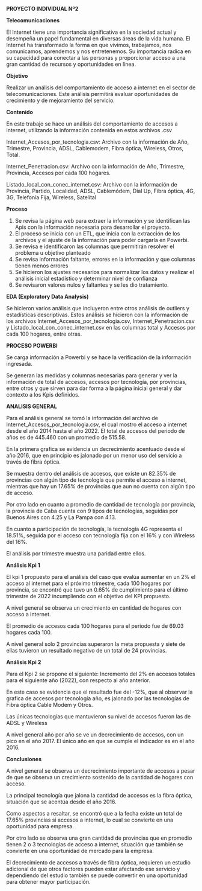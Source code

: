 ﻿**PROYECTO INDIVIDUAL Nº2**

**Telecomunicaciones**

El Internet tiene una importancia significativa en la sociedad actual y desempeña un papel fundamental en diversas áreas de la vida humana. El Internet ha transformado la forma en que vivimos, trabajamos, nos comunicamos, aprendemos y nos entretenemos. Su importancia radica en su capacidad para conectar a las personas y proporcionar acceso a una gran cantidad de recursos y oportunidades en línea.

**Objetivo**

Realizar un análisis del comportamiento de acceso a internet en el sector de telecomunicaciones. Este análisis permitirá evaluar oportunidades de crecimiento y de mejoramiento del servicio.

**Contenido**

En este trabajo se hace un análisis del comportamiento de accesos a internet, utilizando la información contenida en estos archivos .csv

Internet\_Accesos\_por\_tecnologia.csv: Archivo con la información de Año, Trimestre, Provincia, ADSL, Cablemodem, Fibra óptica, Wireless, Otros, Total.

<a name="_hlk150251358"></a>Internet\_Penetracion.csv: Archivo con la información de Año, Trimestre, Provincia, Accesos por cada 100 hogares.

Listado\_local\_con\_conec\_internet.csv: Archivo con la información de Provincia, Partido, Localidad, ADSL, Cablemódem, Dial Up, Fibra óptica, 4G, 3G, Telefonía Fija, Wireless, Satelital

**Proceso**

1. Se revisa la página web para extraer la información y se identifican las Apis con la información necesaria para desarrollar el proyecto.
1. El proceso se inicia con un ETL, que inicia con la extracción de los archivos y el ajuste de la información para poder cargarla en Powerbi. 
1. Se revisa e identificaron las columnas que permitirán resolver el problema u objetivo planteado
1. Se revisa información faltante, errores en la información y que columnas tienen menos errores
1. Se hicieron los ajustes necesarios para normalizar los datos y realizar el análisis inicial estadístico y determinar nivel de confianza
1. Se revisaron valores nulos y faltantes y se les dio tratamiento.

**EDA (Exploratory Data Analysis)**

Se hicieron varios análisis que incluyeron entre otros análisis de outliers y estadísticas descriptivas. Estos análisis se hicieron con la información de los archivos Internet\_Accesos\_por\_tecnologia.csv, Internet\_Penetracion.csv y Listado\_local\_con\_conec\_internet.csv en las columnas total y Accesos por cada 100 hogares, entre otras.

**PROCESO POWERBI**

Se carga información a Powerbi y se hace la verificación de la información ingresada.

Se generan las medidas y columnas necesarias para generar y ver la información de total de accesos, accesos por tecnología, por provincias, entre otros y que sirven para dar forma a la página inicial general y dar contexto a los Kpis definidos.

**ANALISIS GENERAL**

Para el análisis general se tomó la información del archivo de Internet\_Accesos\_por\_tecnologia.csv, el cual mostro el acceso a internet desde el año 2014 hasta el año 2022. El total de accesos del periodo de años es de 445.460 con un promedio de 515.58.

En la primera grafica se evidencia un decrecimiento acentuado desde el año 2016, que en principio es jalonado por un menor uso del servicio a través de fibra óptica.

Se muestra dentro del análisis de accesos, que existe un 82.35% de provincias con algún tipo de tecnología que permite el acceso a internet, mientras que hay un 17.65% de provincias que aun no cuenta con algún tipo de acceso.

Por otro lado en cuanto a promedio de cantidad de tecnología por provincia, la provincia de Caba cuenta con 9 tipos de tecnologías, seguidas por Buenos Aires con 4.25 y La Pampa con 4.13.

En cuanto a participación de tecnología, la tecnología 4G representa el 18.51%, seguida por el acceso con tecnología fija con el 16% y con Wireless del 16%.

El análisis por trimestre muestra una paridad entre ellos.

**Análisis Kpi 1**

El kpi 1 propuesto para el análisis del caso que evalúa aumentar en un 2% el acceso al internet para el próximo trimestre, cada 100 hogares por provincia, se encontró que tuvo un 0.65% de cumplimiento para el último trimestre de 2022 incumpliendo con el objetivo del KPI propuesto.

A nivel general se observa un crecimiento en cantidad de hogares con acceso a internet.

El promedio de accesos cada 100 hogares para el periodo fue de 69.03 hogares cada 100.

A nivel general solo 2 provincias superaron la meta propuesta y siete de ellas tuvieron un resultado negativo de un total de 24 provincias.

**Análisis Kpi 2**

Para el Kpi 2 se propone el siguiente: Incremento del 2% en accesos totales para el siguiente año (2022), con respecto al año anterior.

En este caso se evidencia que el resultado fue del -12%, que al observar la grafica de accesos por tecnología año, es jalonado por las tecnologías de Fibra óptica Cable Modem y Otros.

Las únicas tecnologías que mantuvieron su nivel de accesos fueron las de ADSL y Wireless

A nivel general año por año se ve un decrecimiento de accesos, con un pico en el año 2017. El único año en que se cumple el indicador es en el año 2016.

**Conclusiones**

A nivel general se observa un decrecimiento importante de accesos a pesar de que se observa un crecimiento sostenido de la cantidad de hogares con acceso.

La principal tecnología que jalona la cantidad de accesos es la fibra óptica, situación que se acentúa desde el año 2016.

Como aspectos a resaltar, se encontró que a la fecha existe un total de 17.65% provincias si accesos a internet, lo cual se convierte en una oportunidad para empresa.

Por otro lado se observa una gran cantidad de provincias que en promedio tienen 2 o 3 tecnologías de acceso a internet, situación que también se convierte en una oportunidad de mercado para la empresa.

El decrecimiento de accesos a través de fibra óptica, requieren un estudio adicional de que otros factores pueden estar afectando ese servicio y dependiendo del estudio también se puede convertir en una oportunidad para obtener mayor participación.





